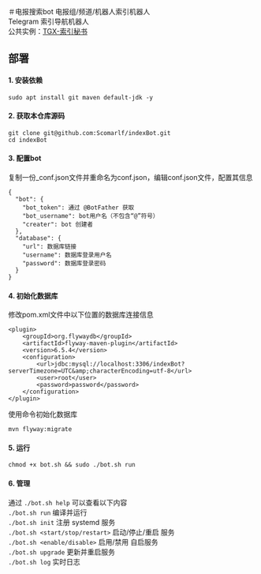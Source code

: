 ＃电报搜索bot
电报组/频道/机器人索引机器人  
Telegram 索引导航机器人  
公共实例：[TGX-索引秘书](https://t.me/zh_secretary_bot)

## 部署
#### 1. 安装依赖
```shell script
sudo apt install git maven default-jdk -y
```
#### 2. 获取本仓库源码
```shell script
git clone git@github.com:Scomarlf/indexBot.git
cd indexBot
```
#### 3. 配置bot
复制一份_conf.json文件并重命名为conf.json，编辑conf.json文件，配置其信息
```
{
  "bot": {
    "bot_token": 通过 @BotFather 获取
    "bot_username": bot用户名（不包含“@”符号）
    "creater": bot 创建者
  },
  "database": {
    "url": 数据库链接
    "username": 数据库登录用户名
    "password": 数据库登录密码
  }
}
```
#### 4. 初始化数据库
修改pom.xml文件中以下位置的数据库连接信息
```
<plugin>
    <groupId>org.flywaydb</groupId>
    <artifactId>flyway-maven-plugin</artifactId>
    <version>6.5.4</version>
    <configuration>
        <url>jdbc:mysql://localhost:3306/indexBot?serverTimezone=UTC&amp;characterEncoding=utf-8</url>
        <user>root</user>
        <password>password</password>
    </configuration>
</plugin>
```
使用命令初始化数据库
```shell script
mvn flyway:migrate
```
#### 5. 运行
```shell script
chmod +x bot.sh && sudo ./bot.sh run
```
#### 6. 管理
通过 `./bot.sh help` 可以查看以下内容  
`./bot.sh run` 编译并运行  
`./bot.sh init` 注册 systemd 服务  
`./bot.sh <start/stop/restart>` 启动/停止/重启 服务  
`./bot.sh <enable/disable>` 启用/禁用 自启服务  
`./bot.sh upgrade` 更新并重启服务  
`./bot.sh log` 实时日志  
